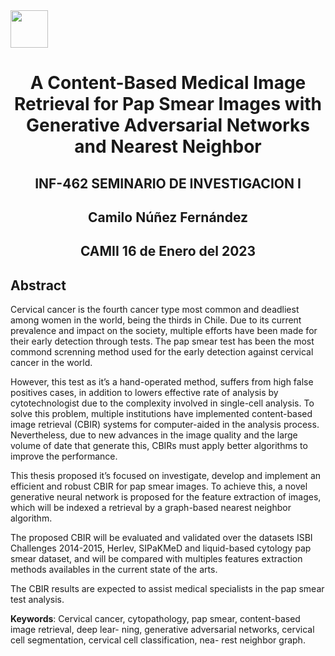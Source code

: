 <img src="http://sct.inf.utfsm.cl/wp-content/uploads/2020/04/logo_di.png" style="width:60">
<center>
    <h1> A Content-Based Medical Image Retrieval for Pap Smear Images with Generative Adversarial Networks and Nearest Neighbor</h1>
    <h2> INF-462 SEMINARIO DE INVESTIGACION I </h2>
    <h2> Camilo Núñez Fernández </h2>
    <h2> CAMII 16 de Enero del 2023</h2>
</center>

## Abstract
Cervical cancer is the fourth cancer type most common and deadliest among women in the world,
being the thirds in Chile. Due to its current prevalence and impact on the society, multiple
efforts have been made for their early detection through tests. The pap smear test has been the
most commond screnning method used for the early detection against cervical cancer in the world.

However, this test as it’s a hand-operated method, suffers from high false positives cases, in
addition to lowers effective rate of analysis by cytotechnologist due to the complexity involved in
single-cell analysis. To solve this problem, multiple institutions have implemented content-based
image retrieval (CBIR) systems for computer-aided in the analysis process. Nevertheless, due to
new advances in the image quality and the large volume of date that generate this, CBIRs must
apply better algorithms to improve the performance.

This thesis proposed it’s focused on investigate, develop and implement an efficient and robust
CBIR for pap smear images. To achieve this, a novel generative neural network is proposed for
the feature extraction of images, which will be indexed a retrieval by a graph-based nearest
neighbor algorithm.

The proposed CBIR will be evaluated and validated over the datasets ISBI Challenges 2014-2015,
Herlev, SIPaKMeD and liquid-based cytology pap smear dataset, and will be compared with
multiples features extraction methods availables in the current state of the arts.

The CBIR results are expected to assist medical specialists in the pap smear test analysis.

**Keywords**: Cervical cancer, cytopathology, pap smear, content-based image retrieval, deep lear-
ning, generative adversarial networks, cervical cell segmentation, cervical cell classification, nea-
rest neighbor graph.